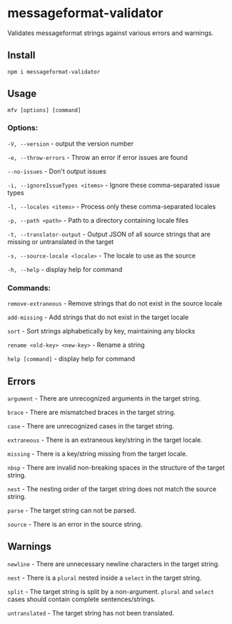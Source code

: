 # messageformat-validator

Validates messageformat strings against various errors and warnings.

## Install

```
npm i messageformat-validator
```

## Usage

`mfv [options] [command]`

### Options:

`-V, --version` - output the version number
  
`-e, --throw-errors` - Throw an error if error issues are found
  
`--no-issues` - Don't output issues
  
`-i, --ignoreIssueTypes <items>` - Ignore these comma-separated issue types
  
`-l, --locales <items>` - Process only these comma-separated locales
  
`-p, --path <path>` - Path to a directory containing locale files
  
`-t, --translator-output` - Output JSON of all source strings that are missing or untranslated in the target
  
`-s, --source-locale <locale>` - The locale to use as the source
  
`-h, --help` - display help for command

### Commands:
  
`remove-extraneous` - Remove strings that do not exist in the source locale
  
`add-missing` - Add strings that do not exist in the target locale

`sort` - Sort strings alphabetically by key, maintaining any blocks
  
`rename <old-key> <new-key>` - Rename a string
  
`help [command]` - display help for command


## Errors

`argument` - There are unrecognized arguments in the target string.

`brace` - There are mismatched braces in the target string.

`case` - There are unrecognized cases in the target string.

`extraneous` - There is an extraneous key/string in the target locale.

`missing` - There is a key/string missing from the target locale.

`nbsp` - There are invalid non-breaking spaces in the structure of the target string.

`nest` - The nesting order of the target string does not match the source string.

`parse` - The target string can not be parsed.

`source` - There is an error in the source string.

## Warnings

`newline` - There are unnecessary newline characters in the target string.

`nest` - There is a `plural` nested inside a `select` in the target string.

`split` - The target string is split by a non-argument. `plural` and `select` cases should contain complete sentences/strings.

`untranslated` - The target string has not been translated.

